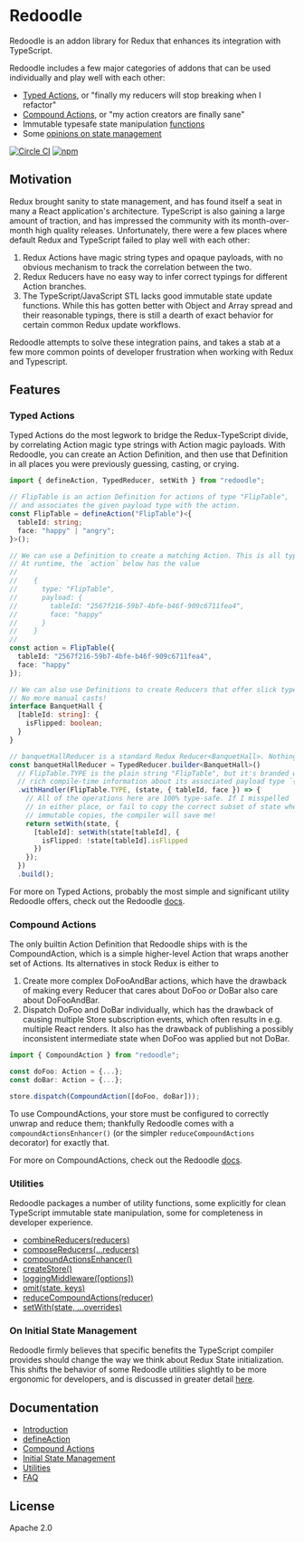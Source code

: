 # Redoodle

Redoodle is an addon library for Redux that enhances its integration with TypeScript.

Redoodle includes a few major categories of addons that can be used individually
and play well with each other:

- [Typed Actions](#typed-actions), or "finally my reducers will stop breaking when I refactor"
- [Compound Actions](#compound-actions), or "my action creators are finally sane"
- Immutable typesafe state manipulation [functions](#utilities)
- Some [opinions on state management](#on-initial-state-management)

[![Circle CI](https://img.shields.io/circleci/project/github/palantir/redoodle/master.svg?style=flat-square)](https://circleci.com/gh/palantir/redoodle)
[![npm](https://img.shields.io/npm/v/redoodle.svg?style=flat-square)](https://www.npmjs.com/package/redoodle)


## Motivation

Redux brought sanity to state management,
and has found itself a seat in many a React application's architecture.
TypeScript is also gaining a large amount of traction,
and has impressed the community with its month-over-month high quality releases.
Unfortunately, there were a few places where default Redux and TypeScript
failed to play well with each other:

1. Redux Actions have magic string types and opaque payloads,
   with no obvious mechanism to track the correlation between the two.
2. Redux Reducers have no easy way to infer correct typings for different Action branches.
3. The TypeScript/JavaScript STL lacks good immutable state update functions.
   While this has gotten better with Object and Array spread and their reasonable typings,
   there is still a dearth of exact behavior for certain common Redux update workflows.

Redoodle attempts to solve these integration pains,
and takes a stab at a few more common points of developer frustration when working
with Redux and Typescript.


## Features


### Typed Actions

Typed Actions do the most legwork to bridge the Redux-TypeScript divide, by correlating
Action magic type strings with Action magic payloads.
With Redoodle, you can create an Action Definition, and then use that Definition
in all places you were previously guessing, casting, or crying.

```ts
import { defineAction, TypedReducer, setWith } from "redoodle";

// FlipTable is an action Definition for actions of type "FlipTable",
// and associates the given payload type with the action.
const FlipTable = defineAction("FlipTable")<{
  tableId: string;
  face: "happy" | "angry";
}>();

// We can use a Definition to create a matching Action. This is all type-safe.
// At runtime, the `action` below has the value
//
//    {
//      type: "FlipTable",
//      payload: {
//        tableId: "2567f216-59b7-4bfe-b46f-909c6711fea4",
//        face: "happy"
//      }
//    }
//
const action = FlipTable({
  tableId: "2567f216-59b7-4bfe-b46f-909c6711fea4",
  face: "happy"
});

// We can also use Definitions to create Reducers that offer slick type inferencing.
// No more manual casts!
interface BanquetHall {
  [tableId: string]: {
    isFlipped: boolean;
  }
}

// banquetHallReducer is a standard Redux Reducer<BanquetHall>. Nothing fancy.
const banquetHallReducer = TypedReducer.builder<BanquetHall>()
  // FlipTable.TYPE is the plain string "FlipTable", but it's branded with
  // rich compile-time information about its associated payload type `{tableId, face}`.
  .withHandler(FlipTable.TYPE, (state, { tableId, face }) => {
    // All of the operations here are 100% type-safe. If I misspelled `isFlipped` below
    // in either place, or fail to copy the correct subset of state when applying my
    // immutable copies, the compiler will save me!
    return setWith(state, {
      [tableId]: setWith(state[tableId], {
        isFlipped: !state[tableId].isFlipped
      })
    });
  })
  .build();
```

For more on Typed Actions, probably the most simple and significant utility
Redoodle offers, check out the Redoodle
[docs](https://palantir.github.io/redoodle/docs/actions/).


### Compound Actions

The only builtin Action Definition that Redoodle ships with is the CompoundAction,
which is a simple higher-level Action that wraps another set of Actions.
Its alternatives in stock Redux is either to

1. Create more complex DoFooAndBar actions, which have the drawback of making every Reducer that cares about
   DoFoo _or_ DoBar also care about DoFooAndBar.
1. Dispatch DoFoo and DoBar individually, which has the drawback of causing multiple Store subscription events,
   which often results in e.g. multiple React renders. It also has the drawback of publishing a possibly inconsistent
   intermediate state when DoFoo was applied but not DoBar.

```ts
import { CompoundAction } from "redoodle";

const doFoo: Action = {...};
const doBar: Action = {...};

store.dispatch(CompoundAction([doFoo, doBar]));
```

To use CompoundActions, your store must be configured to correctly unwrap and reduce them; thankfully Redoodle
comes with a `compoundActionsEnhancer()` (or the simpler `reduceCompoundActions` decorator) for exactly that.

For more on CompoundActions, check out the Redoodle
[docs](https://palantir.github.io/redoodle/docs/compound/).


### Utilities

Redoodle packages a number of utility functions,
some explicitly for clean TypeScript immutable state manipulation,
some for completeness in developer experience.

- [combineReducers(reducers)](https://palantir.github.io/redoodle/docs/utilities/combineReducers.html)
- [composeReducers(...reducers)](https://palantir.github.io/redoodle/docs/utilities/composeReducers.html)
- [compoundActionsEnhancer()](https://palantir.github.io/redoodle/docs/utilities/compoundActionsEnhancer.html)
- [createStore()](https://palantir.github.io/redoodle/docs/utilities/createStore.html)
- [loggingMiddleware([options])](https://palantir.github.io/redoodle/docs/utilities/loggingMiddleware.html)
- [omit(state, keys)](https://palantir.github.io/redoodle/docs/utilities/omit.html)
- [reduceCompoundActions(reducer)](https://palantir.github.io/redoodle/docs/utilities/reduceCompoundActions.html)
- [setWith(state, ...overrides)](https://palantir.github.io/redoodle/docs/utilities/setWith.html)

### On Initial State Management

Redoodle firmly believes that specific benefits the TypeScript compiler provides
should change the way we think about Redux State initialization.
This shifts the behavior of some Redoodle utilities slightly to be more ergonomic for developers,
and is discussed in greater detail [here](https://palantir.github.io/redoodle/docs/InitialState.html).

## Documentation

* [Introduction](https://palantir.github.io/redoodle/)
* [defineAction](https://palantir.github.io/redoodle/docs/actions/)
* [Compound Actions](https://palantir.github.io/redoodle/docs/compound/)
* [Initial State Management](https://palantir.github.io/redoodle/docs/InitialState.html)
* [Utilities](https://palantir.github.io/redoodle/docs/utilities/)
* [FAQ](https://palantir.github.io/redoodle/docs/FAQ.html)

## License

Apache 2.0
